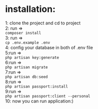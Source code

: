# installation:<br>
1: 
clone the project and cd to project<br>
2: run => <br>
```composer install ```<br>
3: run =><br>
```cp .env.example .env ```<br>
4: config your database in both of .env file <br>
5:run =><br>
```php artisan key:generate``` <br>
6:run => <br>
```php artisan migrate``` <br>
7:run => <br>
```php artisan db:seed``` <br>
8:run => <br>
```php artisan passport:install``` <br>
9:run =><br>
```php artisan passport:client --personal``` <br>
10: now you can run application:)
```
